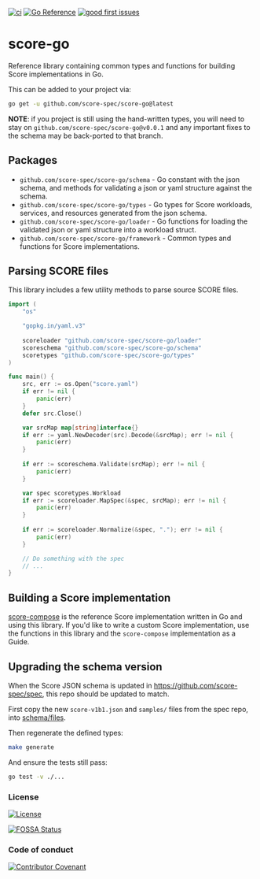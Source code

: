 [![ci](https://github.com/score-spec/score-go/actions/workflows/ci.yml/badge.svg)](https://github.com/score-spec/score-go/actions/workflows/ci.yml)
[![Go Reference](https://pkg.go.dev/badge/github.com/score-spec/score-go.svg)](https://pkg.go.dev/github.com/score-spec/score-go)
[![good first issues](https://img.shields.io/github/issues-search/score-spec/score-go?query=type%3Aissue%20is%3Aopen%20label%3A%22good%20first%20issue%22&label=good%20first%20issues&style=flat&logo=github)](https://github.com/score-spec/score-go/issues?q=is%3Aissue+is%3Aopen+label%3A%22good+first+issue%22)

# score-go

Reference library containing common types and functions for building Score implementations in Go.

This can be added to your project via:

```sh
go get -u github.com/score-spec/score-go@latest
```

**NOTE**: if you project is still using the hand-written types, you will need to stay on `github.com/score-spec/score-go@v0.0.1`
and any important fixes to the schema may be back-ported to that branch.

## Packages

- `github.com/score-spec/score-go/schema` - Go constant with the json schema, and methods for validating a json or yaml structure against the schema.
- `github.com/score-spec/score-go/types` - Go types for Score workloads, services, and resources generated from the json schema.
- `github.com/score-spec/score-go/loader` - Go functions for loading the validated json or yaml structure into a workload struct. 
- `github.com/score-spec/score-go/framework`  - Common types and functions for Score implementations.

## Parsing SCORE files

This library includes a few utility methods to parse source SCORE files.

```go
import (
    "os"

    "gopkg.in/yaml.v3"
	
    scoreloader "github.com/score-spec/score-go/loader"
    scoreschema "github.com/score-spec/score-go/schema"
    scoretypes "github.com/score-spec/score-go/types"
)

func main() {
    src, err := os.Open("score.yaml")
    if err != nil {
        panic(err)
    }
    defer src.Close()

    var srcMap map[string]interface{}
    if err := yaml.NewDecoder(src).Decode(&srcMap); err != nil {
        panic(err)
    }
    
    if err := scoreschema.Validate(srcMap); err != nil {
        panic(err)
    }

    var spec scoretypes.Workload
    if err := scoreloader.MapSpec(&spec, srcMap); err != nil {
        panic(err)
    }
    
    if err := scoreloader.Normalize(&spec, "."); err != nil {
        panic(err)
    }

    // Do something with the spec
    // ...
}
```

## Building a Score implementation

[score-compose](https://github.com/score-spec/score-compose) is the reference Score implementation written in Go and using this library. If you'd like to write a custom Score implementation, use the functions in this library and the `score-compose` implementation as a Guide.

## Upgrading the schema version

When the Score JSON schema is updated in <https://github.com/score-spec/spec>, this repo should be updated to match.

First copy the new `score-v1b1.json` and `samples/` files from the spec repo, into [schema/files](schema/files).

Then regenerate the defined types:

```sh
make generate
```

And ensure the tests still pass:

```sh
go test -v ./...
```

### License

[![License](https://img.shields.io/badge/License-Apache_2.0-blue.svg)](https://opensource.org/licenses/Apache-2.0)

[![FOSSA Status](https://app.fossa.com/api/projects/git%2Bgithub.com%2Fscore-spec%2Fscore-go.svg?type=shield&issueType=license)](https://app.fossa.com/projects/git%2Bgithub.com%2Fscore-spec%2Fscore-go?ref=badge_shield&issueType=license)

### Code of conduct

[![Contributor Covenant](https://img.shields.io/badge/Contributor%20Covenant-2.1-4baaaa.svg)](CODE_OF_CONDUCT.md)
